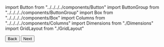 import Button from "../../../../components/Button"
import ButtonGroup from "../../../../components/ButtonGroup"
import Box from "../../../../components/Box"
import Columns from "../../../../components/Columns"
import Dimensions from "./Dimensions"
import GridLayout from "./GridLayout"

<Columns>
  <GridLayout />
  <ButtonGroup>
    <Box style={{ height: 40, width: 160 }} />
    <Box style={{ height: 40, width: 160 }} />
  </ButtonGroup>
</Columns>
<Columns>
  <Dimensions />
  <ButtonGroup>
    <Button priority="low">Back</Button>
    <Button priority="normal">Next</Button>
  </ButtonGroup>
</Columns>
